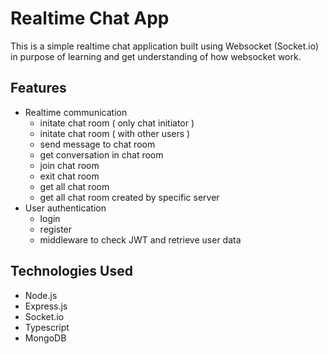# Realtime Chat App

This is a simple realtime chat application built using Websocket (Socket.io) in purpose of learning and get understanding of how websocket work.

## Features

- Realtime communication
  - initate chat room ( only chat initiator )
  - initate chat room ( with other users )
  - send message to chat room
  - get conversation in chat room
  - join chat room
  - exit chat room
  - get all chat room
  - get all chat room created by specific server
- User authentication
  - login
  - register
  - middleware to check JWT and retrieve user data

## Technologies Used

- Node.js
- Express.js
- Socket.io
- Typescript
- MongoDB
